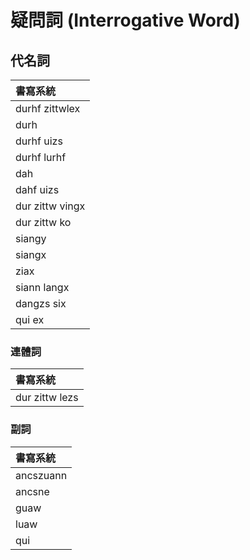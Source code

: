 # 疑問詞 (Interrogative Word)

## 代名詞

| 書寫系統 |
| :--- |
| durhf zittwlex |
| durh |
| durhf uizs |
| durhf lurhf |
| dah |
| dahf uizs |
| dur zittw vingx |
| dur zittw ko |
| siangy |
| siangx |
| ziax |
| siann langx |
| dangzs six |
| qui ex |

### 連體詞

| 書寫系統 |
| :--- |
| dur zittw lezs |

### 副詞

| 書寫系統 |
| :--- |
| ancszuann |
| ancsne |
| guaw |
| luaw |
| qui |
